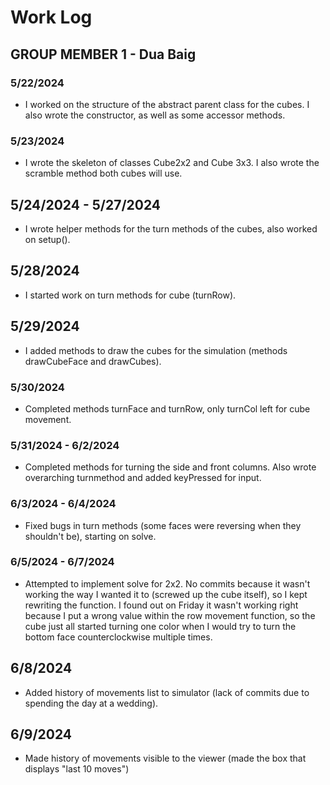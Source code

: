 # Work Log

## GROUP MEMBER 1 - Dua Baig

### 5/22/2024

- I worked on the structure of the abstract parent class for the cubes. I also wrote the constructor, as well as some accessor methods.

###  5/23/2024

- I wrote the skeleton of classes Cube2x2 and Cube 3x3. I also wrote the scramble method both cubes will use.

## 5/24/2024 - 5/27/2024
- I wrote helper methods for the turn methods of the cubes, also worked on setup().


## 5/28/2024
- I started work on turn methods for cube (turnRow).

## 5/29/2024
- I added methods to draw the cubes for the simulation (methods drawCubeFace and drawCubes).

### 5/30/2024

- Completed methods turnFace and turnRow, only turnCol left for cube movement.

### 5/31/2024 - 6/2/2024
- Completed methods for turning the side and front columns. Also wrote overarching turnmethod and added keyPressed for input.

### 6/3/2024 - 6/4/2024
- Fixed bugs in turn methods (some faces were reversing when they shouldn't be), starting on solve.

### 6/5/2024 - 6/7/2024
- Attempted to implement solve for 2x2. No commits because it wasn't working the way I wanted it to (screwed up the cube itself), so I kept rewriting the function. I found out on Friday it wasn't working right because I put a wrong value within the row movement function, so the cube just all started turning one color when I would try to turn the bottom face counterclockwise multiple times.

## 6/8/2024
- Added history of movements list to simulator (lack of commits due to spending the day at a wedding).

## 6/9/2024
- Made history of movements visible to the viewer (made the box that displays "last 10 moves")
